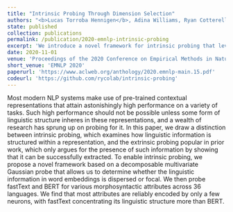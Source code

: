 ```yaml
---
title: "Intrinsic Probing Through Dimension Selection"
authors: "<b>Lucas Torroba Hennigen</b>, Adina Williams, Ryan Cotterell"
state: published
collection: publications
permalink: /publication/2020-emnlp-intrinsic-probing
excerpt: 'We introduce a novel framework for intrinsic probing that leverages a decomposable multivariate Gaussian probe. We run experiments on 36 languages from the Universal Dependencies treebanks, and find that fastText concentrates its linguistic structure more than BERT.'
date: 2020-11-01
venue: 'Proceedings of the 2020 Conference on Empirical Methods in Natural Language Processing'
short_venue: 'EMNLP 2020'
paperurl: 'https://www.aclweb.org/anthology/2020.emnlp-main.15.pdf'
codeurl: 'https://github.com/rycolab/intrinsic-probing'
---
```

Most modern NLP systems make use of pre-trained contextual representations that attain astonishingly high performance on a variety of tasks. Such high performance should not be possible unless some form of linguistic structure inheres in these representations, and a wealth of research has sprung up on probing for it. In this paper, we draw a distinction between intrinsic probing, which examines how linguistic information is structured within a representation, and the extrinsic probing popular in prior work, which only argues for the presence of such information by showing that it can be successfully extracted. To enable intrinsic probing, we propose a novel framework based on a decomposable multivariate Gaussian probe that allows us to determine whether the linguistic information in word embeddings is dispersed or focal. We then probe fastText and BERT for various morphosyntactic attributes across 36 languages. We find that most attributes are reliably encoded by only a few neurons, with fastText concentrating its linguistic structure more than BERT.
